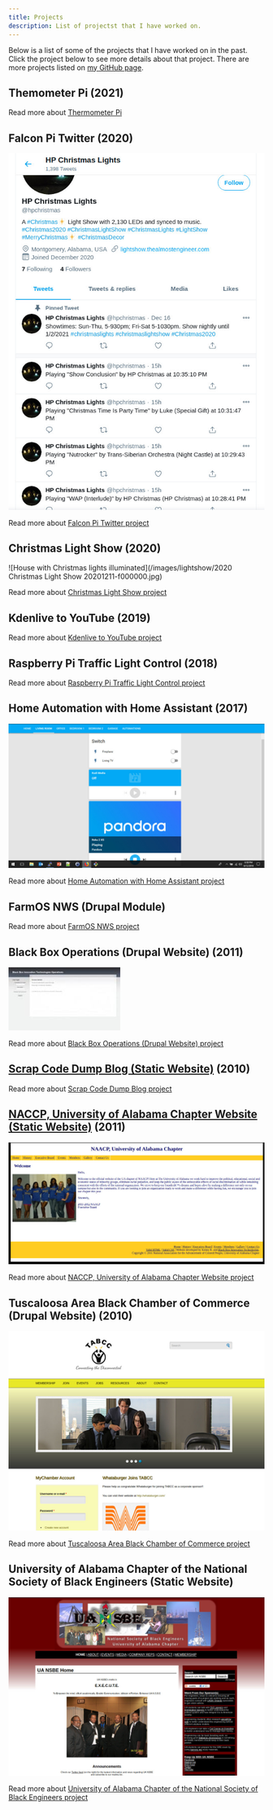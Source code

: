```yaml
---
title: Projects
description: List of projectst that I have worked on.
---
```


Below is a list of some of the projects that I have worked on in the past. Click the project below to see 
more details about that project. There are more projects listed on
[my GitHub page](https://github.com/almostengr/).

## Themometer Pi (2021)

Read more about [Thermometer Pi](/thermometerpi)

## Falcon Pi Twitter (2020)

![Screenshot of tweets from the application](/images/lightshow/20201220presentation/twittertweets.jpg)

Read more about [Falcon Pi Twitter project](/falconpitwitter)

## Christmas Light Show (2020)

![House with Christmas lights illuminated](/images/lightshow/2020 Christmas Light Show 20201211-f000000.jpg)

Read more about [Christmas Light Show project](/lightshow)

## Kdenlive to YouTube (2019)

Read more about [Kdenlive to YouTube project](/projects/kdenlivetoyoutube)

## Raspberry Pi Traffic Light Control (2018)

Read more about [Raspberry Pi Traffic Light Control project](/trafficpi)

## Home Automation with Home Assistant (2017)

![Screenshot of Home Automation](/images/portfolio_homeassistant.jpg)

Read more about [Home Automation with Home Assistant project](/projects/home-automation)

## FarmOS NWS (Drupal Module)

Read more about [FarmOS NWS project](/projects/farmos-nws)

## Black Box Operations (Drupal Website) (2011)

![operations.jpg](/images/portfolio_operations.jpg)

Read more about [Black Box Operations (Drupal Website) project](/projects/black-box-operations)

## [Scrap Code Dump Blog (Static Website)](/projects/scrap-code-dump) (2010)

Read more about [Scrap Code Dump Blog project](/projects/scrap-code-dump)

## [NACCP, University of Alabama Chapter Website (Static Website)](/projects/uanaacp) (2011)

![uanaacp_0.jpg](/images/portfolio_uanaacp.jpg)

Read more about [NACCP, University of Alabama Chapter Website project](/projects/uanaacp)

## Tuscaloosa Area Black Chamber of Commerce (Drupal Website) (2010)

![tabcc screenshot.jpg](/images/portfolio_tabcc.jpg)

Read more about [Tuscaloosa Area Black Chamber of Commerce project](/projects/tabcc)

## University of Alabama Chapter of the National Society of Black Engineers (Static Website)

![UA NSBE Screenshot](/images/portfolio_uansbe.jpg)

Read more about 
[University of Alabama Chapter of the National Society of Black Engineers project](/projects/uansbe)
